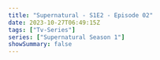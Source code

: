 ```yaml
---
title: "Supernatural - S1E2 - Episode 02"
date: 2023-10-27T06:49:15Z
tags: ["Tv-Series"]
series: ["Supernatural Season 1"]
showSummary: false
---
```


  <mux-player stream-type="on-demand"
  src="https://kp3d-my.sharepoint.com/personal/ryoo_kp3d_onmicrosoft_com/_layouts/15/download.aspx?share=EXO9D_B727JNgjjMGrvvTL4BHsD6cyS1mpcn50M_aDB_SA" prefer-playback="mse" controls>
  </mux-player>
  
  
  <script src="https://cdn.jsdelivr.net/npm/@mux/mux-player"></script>
  
 <script type="application/ld+json">
 {
  "@context": "https://schema.org/",
  "@type": "VideoObject",
  "name": "Supernatural - S1E2 - Episode 02",
  "contentUrl": "https://stream.mux.com/hf7x3sPfP74002saBpPCOhjFPocm2sZmFS1WohfFQUDY.m3u8",
  "thumbnailUrl": "https://www.themoviedb.org/t/p/original/rTS409d3GgcPDjdc9ut2khzHDp3.jpg?width=314&fit_mode=preserve&time=25",
  "uploadDate": "2023-10-27T06:49:15Z",
}

</script>
